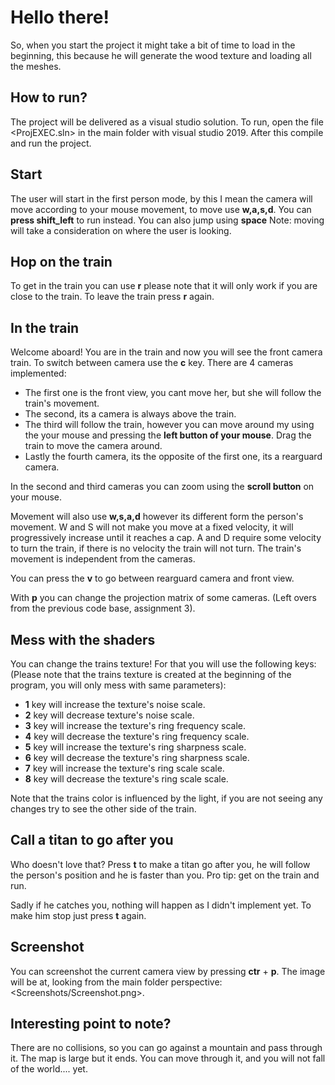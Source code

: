 # Hello there!

So, when you start the project it might take a bit of time to load in the beginning, this because he will generate the wood texture and loading all the meshes. 

## How to run?

The project will be delivered as a visual studio solution. To run, open the file
<ProjEXEC.sln> in the main folder with visual studio 2019. After this compile and run the project.


## Start

The user will start in the first person mode, by this I mean the camera will move according to your mouse movement, to move use **w,a,s,d**. You can **press shift_left** to run instead. You can also jump using **space**
Note: moving will take a consideration on where the user is looking.

## Hop on the train

To get in the train you can use **r** please note that it will only work if you are close to the train.
To leave the train press **r** again.

## In the train

Welcome aboard! You are in the train and now you will see the front camera train. To switch between camera use the **c** key. There are 4 cameras implemented:
 
 - The first one is the front view, you cant move her, but she will follow the train's movement.
 - The second, its a camera is always above the train.
 - The third will follow the train, however you can move around my using the your mouse and pressing the **left button of your mouse**. Drag the train to move the camera around.
 - Lastly the fourth camera, its the opposite of the first one, its a rearguard camera. 

In the second and third cameras you can zoom using the **scroll button** on your mouse.

Movement will also use **w,s,a,d** however its different form the person's movement.
W and S will not make you move at a fixed velocity, it will progressively increase until it reaches a cap. A and D require some velocity to turn the train, if there is no velocity the train will not turn. The train's movement is independent from the cameras.

You can press the **v** to go between rearguard camera and front view.

With **p** you can change the projection matrix of some cameras.
(Left overs from the previous code base, assignment 3).

## Mess with the shaders

You can change the trains texture! For that you will use the following keys:
(Please note that the trains texture is created at the beginning of the program, you will only mess with same parameters):

 - **1** key will increase the texture's noise scale.
 - **2** key will decrease texture's noise scale.
 - **3** key will increase the texture's ring frequency scale.
 - **4** key will decrease the texture's ring frequency scale.
 - **5** key will increase the texture's  ring sharpness scale.
 - **6** key will decrease the texture's ring sharpness scale.
 - **7** key will increase the texture's ring scale scale.
 - **8** key will decrease the texture's ring scale scale.

Note that the trains color is influenced by the light, if you are not seeing any changes try to see the other side of the train.

## Call a titan to go after you

Who doesn't love that? Press **t** to make a titan go after you, he will follow the person's position and he is faster than you. Pro tip: get on the train and run.

Sadly if he catches you, nothing will happen as I didn't implement yet.
To make him stop just press **t** again.

## Screenshot

You can screenshot the current camera view by pressing **ctr** + **p**.
The image will be at, looking from the main folder perspective:  <Screenshots/Screenshot.png>.

## Interesting point to note?

There are no collisions, so you can go against a mountain and pass through it.
The map is large but it ends. You can move through it, and you will not fall of the world.... yet. 
